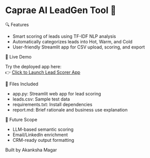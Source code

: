 # Caprae AI LeadGen Tool 🚀

 🔍 Features
- Smart scoring of leads using TF-IDF NLP analysis
- Automatically categorizes leads into  Hot,  Warm, and  Cold
- User-friendly Streamlit app for CSV upload, scoring, and export

🚀 Live Demo

Try the deployed app here:  
👉 [Click to Launch Lead Scorer App]((https://leadgentool-57qua3uoyz4tp9gxhxavv3.streamlit.app/))

 📁 Files Included
- app.py: Streamlit web app for lead scoring
- leads.csv: Sample test data
- requirements.txt: Install dependencies 
- report.md: Brief rationale and business use explanation

 🧠 Future Scope
- LLM-based semantic scoring
- Email/LinkedIn enrichment
- CRM-ready output formatting

Built by Akanksha Magar


